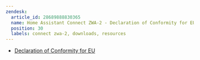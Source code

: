 ```yaml
---
zendesk:
  article_id: 28689888830365
  name: Home Assistant Connect ZWA-2 - Declaration of Conformity for EU
  position: 30
  labels: connect zwa-2, downloads, resources
---
```


- [Declaration of Conformity for EU](/static/docs/connect-zwa-2/home-assistand-connect-zwa-2-nc-zwa-9734-eu-doc-v1.0-jun-2025.pdf)
